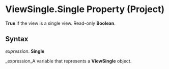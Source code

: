 
# ViewSingle.Single Property (Project)

 **True** if the view is a single view. Read-only **Boolean**.


## Syntax

 _expression_. **Single**

 _expression_A variable that represents a  **ViewSingle** object.

